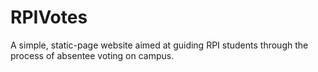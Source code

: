 # RPIVotes
A simple, static-page website aimed at guiding RPI students through the process of absentee voting on campus.
